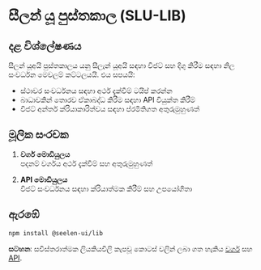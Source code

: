 # **සීලන් යූ පුස්තකාල (SLU-LIB)**

## දළ විශ්ලේෂණය

සීලන් යූඅයි පුස්තකාලය යනු සීලැන් යූඅයි සඳහා විජට් සහ දිගු කිරීම සඳහා නිල සංවර්ධන මෙවලම් කට්ටලයයි. එය සපයයි:

* ස්ථාවර සංවර්ධනය සඳහා අර්ථ දැක්වීම් ටයිප් කරන්න
* බාධාවකින් තොරව ඒකාබද්ධ කිරීම සඳහා API වියුක්ත කිරීම්
* විජට් අන්තර් ක්රියාකාරිත්වය සඳහා ප්රමිතිගත අතුරුමුහුණත්

## මූලික සංරචක

1. **වර්ග මොඩියුලය**\
   පදනම් වර්ගය අර්ථ දැක්වීම් සහ අතුරුමුහුණත්

2. **API මොඩියුලය**\
   විජට් සංවර්ධනය සඳහා ක්රියාත්මක කිරීම් සහ උපයෝගිතා

## ඇරඹේ

```bash
npm install @seelen-ui/lib
```

**සටහන**: සවිස්තරාත්මක ලියකියවිලි කැපවූ කොටස් වලින් ලබා ගත හැකිය [වර්ග](./library-types) සහ [API](./library-api).
